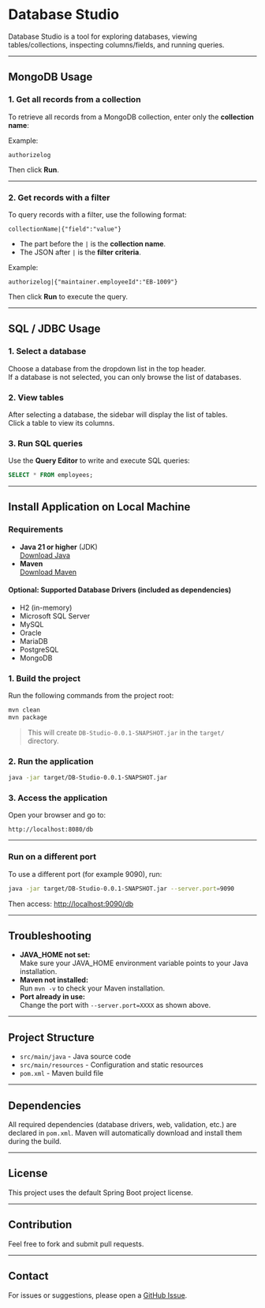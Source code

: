# Database Studio

Database Studio is a tool for exploring databases, viewing tables/collections, inspecting columns/fields, and running queries.

---

## MongoDB Usage

### 1. Get all records from a collection
To retrieve all records from a MongoDB collection, enter only the **collection name**:

Example:

    authorizelog

Then click **Run**.

---

### 2. Get records with a filter
To query records with a filter, use the following format:

    collectionName|{"field":"value"}

- The part before the `|` is the **collection name**.
- The JSON after `|` is the **filter criteria**.

Example:

    authorizelog|{"maintainer.employeeId":"EB-1009"}

Then click **Run** to execute the query.

---

## SQL / JDBC Usage

### 1. Select a database
Choose a database from the dropdown list in the top header.  
If a database is not selected, you can only browse the list of databases.

### 2. View tables
After selecting a database, the sidebar will display the list of tables.  
Click a table to view its columns.

### 3. Run SQL queries
Use the **Query Editor** to write and execute SQL queries:

```sql
SELECT * FROM employees;
```

---

## Install Application on Local Machine

### Requirements

- **Java 21 or higher** (JDK)  
  [Download Java](https://adoptium.net/temurin/releases/?version=21)
- **Maven**  
  [Download Maven](https://maven.apache.org/download.cgi)

#### Optional: Supported Database Drivers (included as dependencies)

- H2 (in-memory)
- Microsoft SQL Server
- MySQL
- Oracle
- MariaDB
- PostgreSQL
- MongoDB

### 1. Build the project

Run the following commands from the project root:

```bash
mvn clean
mvn package
```

> This will create `DB-Studio-0.0.1-SNAPSHOT.jar` in the `target/` directory.

### 2. Run the application

```bash
java -jar target/DB-Studio-0.0.1-SNAPSHOT.jar
```

### 3. Access the application

Open your browser and go to:

    http://localhost:8080/db

---

### Run on a different port

To use a different port (for example 9090), run:

```bash
java -jar target/DB-Studio-0.0.1-SNAPSHOT.jar --server.port=9090
```

Then access: [http://localhost:9090/db](http://localhost:9090/db)

---

## Troubleshooting

- **JAVA_HOME not set:**  
  Make sure your JAVA_HOME environment variable points to your Java installation.
- **Maven not installed:**  
  Run `mvn -v` to check your Maven installation.
- **Port already in use:**  
  Change the port with `--server.port=XXXX` as shown above.

---

## Project Structure

- `src/main/java` - Java source code
- `src/main/resources` - Configuration and static resources
- `pom.xml` - Maven build file

---

## Dependencies

All required dependencies (database drivers, web, validation, etc.) are declared in `pom.xml`. Maven will automatically download and install them during the build.

---

## License

This project uses the default Spring Boot project license.

---

## Contribution

Feel free to fork and submit pull requests.

---

## Contact

For issues or suggestions, please open a [GitHub Issue](https://github.com/mazengia/database-studio/issues).

